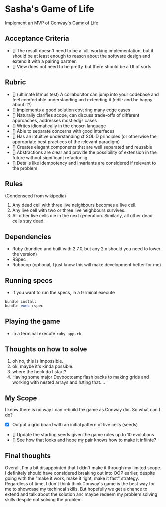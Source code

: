 # Sasha's Game of Life

Implement an MVP of Conway's Game of Life

## Acceptance Criteria

- [] The result doesn't need to be a full, working implementation, but it should be at least enough to reason about the software design and extend it with a pairing partner.
- [] View does not need to be pretty, but there should be a UI of sorts

## Rubric

- [] (ultimate litmus test) A collaborator can jump into your codebase and feel comfortable understanding and extending it (edit: and be happy about it?)
- [] Implements a good solution covering many edge cases
- [] Naturally clarifies scope, can discuss trade-offs of different approaches, addresses most edge cases
- [] Writes idiomatically in the chosen language
- [] Able to separate concerns with good interfaces
- [] Has an intuitive understanding of SOLID principles (or otherwise the appropriate best practices of the relevant paradigm)
- [] Creates elegant components that are well separated and reusable
- [] Abstractions are clear and provide the possibility of extension in the future without significant refactoring
- [] Details like idempotency and invariants are considered if relevant to the problem

## Rules

(Condensced from wikipedia)

1. Any dead cell with three live neighbours becomes a live cell.
1. Any live cell with two or three live neighbours survives.
1. All other live cells die in the next generation. Similarly, all other dead cells stay dead.

## Dependencies

- Ruby (bundled and built with 2.7.0, but any 2.x should you need to lower the version)
- RSpec
- Rubocop (optional, I just know this will make development better for me)

## Running specs

- If you want to run the specs, in a terminal execute

```rb
bundle install
bundle exec rspec
```

## Playing the game

- in a terminal execute `ruby app.rb`

## Thoughts on how to solve

1. oh no, this is impossible.
2. ok, maybe it's kinda possible.
3. where the heck do I start?
4. Having some major Devbootcamp flash backs to making grids and working with nested arrays and hating that....

## My Scope

I know there is no way I can rebuild the game as Conway did. So what can I do?

- [x] Output a grid board with an initial pattern of live cells (seeds)
- [] Update the starting seeds given the game rules up to 10 evolutions
- [] See how that looks and hope my pair knows how to make it infiinte?

## Final thoughts

Overall, I'm a bit disappointed that I didn't make it through my limited scope. I definitely should have considered breaking out into OOP earlier, despite going with the "make it work, make it right, make it fast" strategy. Regardless of time, I don't think think Conway's game is the best way for me to showcase my techincal skills. But hopefully we get a chance to extend and talk about the solution and maybe redeem my problem solving skills despite not solving the problem.
